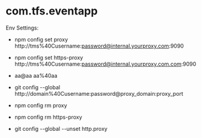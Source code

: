 # com.tfs.eventapp

Env Settings:

- npm config set proxy http://tms%40Cusername:password@internal.yourproxy.com:9090
- npm config set https-proxy http://tms%40Cusername:password@internal.yourproxy.com.com:9090 

- aa@aa aa%40aa

- git config --global http://domain%40Cusername:password@proxy_domain:proxy_port
- npm config rm proxy
- npm config rm https-proxy
- git config --global --unset http.proxy

